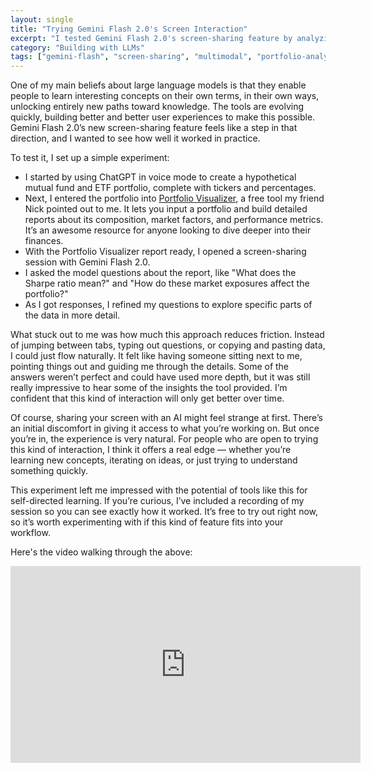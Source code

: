 ```yaml
---
layout: single
title: "Trying Gemini Flash 2.0's Screen Interaction"
excerpt: "I tested Gemini Flash 2.0's screen-sharing feature by analyzing a portfolio report in real time. It felt like having someone guide me through the data, reducing friction and making learning more natural. The insights weren't perfect, but this kind of interaction is a big step forward."
category: "Building with LLMs"
tags: ["gemini-flash", "screen-sharing", "multimodal", "portfolio-analysis", "user-experience"]
---
```


One of my main beliefs about large language models is that they enable people to learn interesting concepts on their own terms, in their own ways, unlocking entirely new paths toward knowledge. The tools are evolving quickly, building better and better user experiences to make this possible. Gemini Flash 2.0’s new screen-sharing feature feels like a step in that direction, and I wanted to see how well it worked in practice.

To test it, I set up a simple experiment:

- I started by using ChatGPT in voice mode to create a hypothetical mutual fund and ETF portfolio, complete with tickers and percentages.  
- Next, I entered the portfolio into [Portfolio Visualizer](https://www.portfoliovisualizer.com/), a free tool my friend Nick pointed out to me. It lets you input a portfolio and build detailed reports about its composition, market factors, and performance metrics. It’s an awesome resource for anyone looking to dive deeper into their finances.  
- With the Portfolio Visualizer report ready, I opened a screen-sharing session with Gemini Flash 2.0.  
- I asked the model questions about the report, like "What does the Sharpe ratio mean?" and "How do these market exposures affect the portfolio?"  
- As I got responses, I refined my questions to explore specific parts of the data in more detail.  

What stuck out to me was how much this approach reduces friction. Instead of jumping between tabs, typing out questions, or copying and pasting data, I could just flow naturally. It felt like having someone sitting next to me, pointing things out and guiding me through the details. Some of the answers weren’t perfect and could have used more depth, but it was still really impressive to hear some of the insights the tool provided. I’m confident that this kind of interaction will only get better over time. 

Of course, sharing your screen with an AI might feel strange at first. There’s an initial discomfort in giving it access to what you’re working on. But once you’re in, the experience is very natural. For people who are open to trying this kind of interaction, I think it offers a real edge — whether you’re learning new concepts, iterating on ideas, or just trying to understand something quickly.

This experiment left me impressed with the potential of tools like this for self-directed learning. If you’re curious, I’ve included a recording of my session so you can see exactly how it worked. It’s free to try out right now, so it’s worth experimenting with if this kind of feature fits into your workflow.

Here's the video walking through the above:

<iframe width="560" height="315" src="https://www.youtube.com/embed/F7xdCTh3Dm4?si=JK_C7CQALryUiQmx" title="YouTube video player" frameborder="0" allow="accelerometer; autoplay; clipboard-write; encrypted-media; gyroscope; picture-in-picture; web-share" referrerpolicy="strict-origin-when-cross-origin" allowfullscreen></iframe>